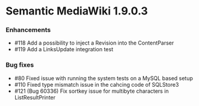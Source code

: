 # Semantic MediaWiki 1.9.0.3

### Enhancements

* #118 Add a possibility to inject a Revision into the ContentParser
* #119 Add a LinksUpdate integration test

### Bug fixes

* #80  Fixed issue with running the system tests on a MySQL based setup
* #110 Fixed type mismatch issue in the cahcing code of SQLStore3
* #121 (Bug 60336) Fix sortkey issue for multibyte characters in ListResultPrinter
